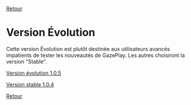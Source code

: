[Retour](../README.md)

# Version Évolution

Cette version Évolution est plutôt destinée aux utilisateurs avancés impatients de tester les nouveautés de GazePlay. Les autres choisiront la version "Stable".

[Version évolution 1.0.5](https://github.com/schwabdidier/GazePlay/releases/download/GazePlay-1.0.5/gazeplay-1.0.5-release-candidate-2.jar)

[Version stable 1.0.4](https://github.com/schwabdidier/GazePlay/releases/download/GazePlay-1.0.4/GazePlay-1.0.4.jar)

[Retour](../README.md)